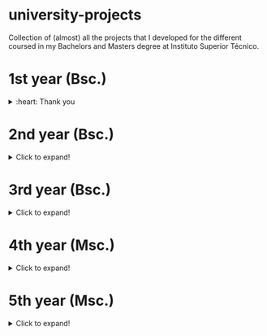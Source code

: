 # university-projects
Collection of (almost) all the projects that I developed for the different coursed in my Bachelors and Masters degree at Instituto Superior Técnico.

# 1st year (Bsc.)
<details>
<summary>:heart: Thank you</summary>

Solarized dark             |  Solarized Ocean          |  Solarized test
:-------------------------:|:-------------------------:|:-------------------------:
![](https://raw.githubusercontent.com/hugosilvaguerreiro/university-projects/main/badges/SIRS.svg)     |  ![](https://raw.githubusercontent.com/hugosilvaguerreiro/university-projects/main/badges/SIRS.svg)   | ![](https://raw.githubusercontent.com/hugosilvaguerreiro/university-projects/main/badges/SIRS.svg)  
</details>  

# 2nd year (Bsc.)
<details>
  <summary>Click to expand!</summary>

</details>

# 3rd year (Bsc.)
<details>
  <summary>Click to expand!</summary>

</details>

# 4th year (Msc.)
<details>
  <summary>Click to expand!</summary>

</details>

# 5th year (Msc.)
<details>
  <summary>Click to expand!</summary>

</details>

